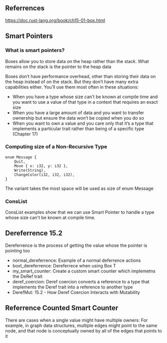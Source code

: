 ## Referrences 
https://doc.rust-lang.org/book/ch15-01-box.html

## Smart Pointers 
### What is smart pointers?
Boxes allow you to store data on the heap rather than the stack. What remains on the stack is the pointer to the heap data

Boxes don’t have performance overhead, other than storing their data on the heap instead of on the stack. But they don’t have many extra capabilities either. You’ll use them most often in these situations:

- When you have a type whose size can’t be known at compile time and you want to use a value of that type in a context that requires an exact size
- When you have a large amount of data and you want to transfer ownership but ensure the data won’t be copied when you do so
- When you want to own a value and you care only that it’s a type that implements a particular trait rather than being of a specific type (Chapter 17)


### Computing size of a Non-Recursive Type 
```
enum Message {
    Quit,
    Move { x: i32, y: i32 },
    Write(String),
    ChangeColor(i32, i32, i32),
}
```
The variant takes the most space will be used as size of enum Message 

### ConsList 
ConsList examples show that we can use Smart Pointer to handle a type whose size can't be known at compile time.



## Dereferrence 15.2
Dereferrence is the process of getting the value whose the pointer is pointing too

- normal_dereferrence: Example of a normal deferrence actions
- boxt_dereferrence: Dereferrece when using Box T 
- my_smart_counter: Create a custom smart counter which implemetns the DeRef trait 
- deref_coercion: Deref coercion converts a reference to a type that implements the Deref trait into a reference to another type
- DerefMut: 15.2 - How Deref Coercion Interacts with Mutability


## Referrence Counted Smart Counter 
There are cases when a single value might have multiple owners: For example, in graph data structures, multiple edges might point to the same node, 
and that node is conceptually owned by all of the edges that points to it 
